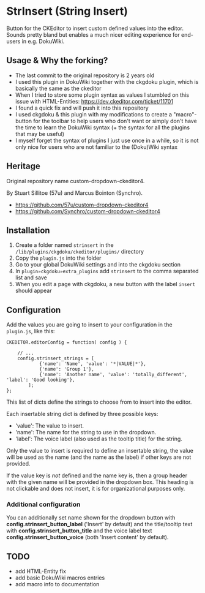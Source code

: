 StrInsert (String Insert)
=========================

Button for the CKEditor to insert custom defined values into the editor. Sounds pretty bland but enables a much nicer editing experience for end-users in e.g. DokuWiki.

## Usage & Why the forking?
* The last commit to the original repository is 2 years old
* I used this plugin in DokuWiki together with the ckgdoku plugin, which is basically the same as the ckeditor
* When I tried to store some plugin syntax as values I stumbled on this issue with HTML-Entities: https://dev.ckeditor.com/ticket/11701
* I found a quick fix and will push it into this repository
* I used ckgdoku & this plugin with my modifications to create a "macro"-button for the toolbar to help users who don't want or simply don't have the time to learn the DokuWiki syntax (+ the syntax for all the plugins that may be useful)
* I myself forget the syntax of plugins I just use once in a while, so it is not only nice for users who are not familiar to the (Doku)Wiki syntax


## Heritage
Original repository name custom-dropdown-ckeditor4.

By Stuart Sillitoe (57u) and Marcus Bointon (Synchro).

 * https://github.com/57u/custom-dropdown-ckeditor4
 * https://github.com/Synchro/custom-dropdown-ckeditor4

## Installation

1. Create a folder named `strinsert` in the `/lib/plugins/ckgdoku/ckeditor/plugins/` directory
2. Copy the `plugin.js` into the folder
3. Go to your global DokuWiki settings and into the ckgdoku section
4. In `plugin»ckgdoku»extra_plugins` add `strinsert` to the comma separated list and save
5. When you edit a page with ckgdoku, a new button with the label `insert` should appear

## Configuration

Add the values you are going to insert to your configuration in the `plugin.js`, like this:

```
CKEDITOR.editorConfig = function( config ) {

    // ...
    config.strinsert_strings = [
			{'name': 'Name', 'value': '*|VALUE|*'},
			{'name': 'Group 1'},
			{'name': 'Another name', 'value': 'totally_different', 'label': 'Good looking'},
		];
};
```

This list of dicts define the strings to choose from to insert into the editor.

Each insertable string dict is defined by three possible keys:
 * 'value': The value to insert.
 * 'name': The name for the string to use in the dropdown.
 * 'label': The voice label (also used as the tooltip title) for the string.

Only the value to insert is required to define an insertable string, the value will be used as the name (and the name as the label) if other keys are not provided.

If the value key is *not* defined and the name key is, then a group header with the given name will be provided in the dropdown box.  This heading is not clickable and does not insert, it is for organizational purposes only.

### Additional configuration

You can additionally set name shown for the dropdown button with **config.strinsert_button_label** ('Insert' by default) and the title/tooltip text with  **config.strinsert_button_title** and the voice label text **config.strinsert_button_voice** (both 'Insert content' by default).

## TODO
* add HTML-Entity fix
* add basic DokuWiki macros entries
* add macro info to documentation
